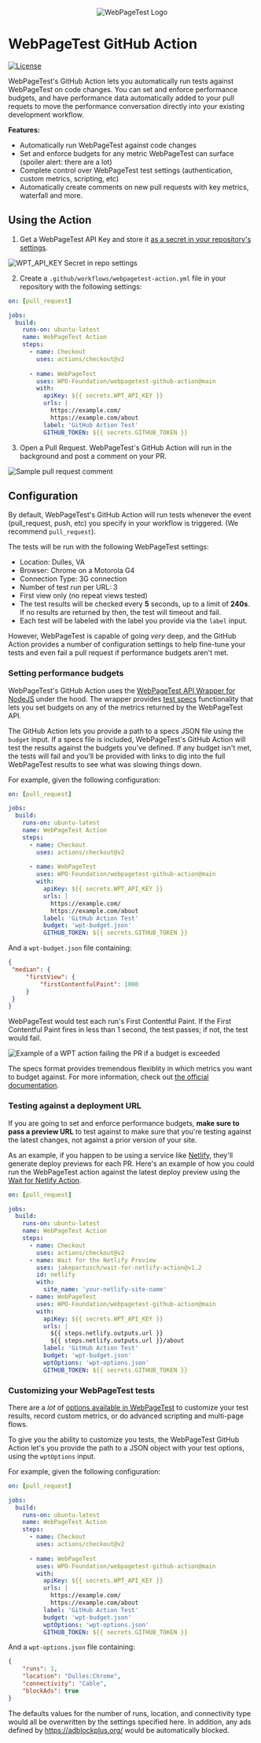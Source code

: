 <p align="center"><img src="https://docs.webpagetest.org/img/wpt-navy-logo.png" alt="WebPageTest Logo" /></p>

# WebPageTest GitHub Action
[![License](https://img.shields.io/badge/License-Apache%202.0-blue.svg)](/LICENSE)

WebPageTest's GitHub Action lets you automatically run tests against WebPageTest on code changes. You can set and enforce performance budgets, and have performance data automatically added to your pull requets to move the performance conversation directly into your existing development workflow.

**Features:**
- Automatically run WebPageTest against code changes
- Set and enforce budgets for any metric WebPageTest can surface (spoiler alert: there are a lot)
- Complete control over WebPageTest test settings (authentication, custom metrics, scripting, etc)
- Automatically create comments on new pull requests with key metrics, waterfall and more.

## Using the Action

1. Get a WebPageTest API Key and store it [as a secret in your repository's settings](https://docs.github.com/en/actions/reference/encrypted-secrets#creating-encrypted-secrets-for-a-repository).

![WPT_API_KEY Secret in repo settings](/images/wpt-action-api-secret.png)

2. Create a `.github/workflows/webpagetest-action.yml` file in your repository with the following settings:

```yml
on: [pull_request]

jobs:
  build:
    runs-on: ubuntu-latest
    name: WebPageTest Action
    steps:
      - name: Checkout
        uses: actions/checkout@v2
        
      - name: WebPageTest
        uses: WPO-Foundation/webpagetest-github-action@main
        with:
          apiKey: ${{ secrets.WPT_API_KEY }}
          urls: |
            https://example.com/
            https://example.com/about
          label: 'GitHub Action Test'
          GITHUB_TOKEN: ${{ secrets.GITHUB_TOKEN }}
```

3. Open a Pull Request. WebPageTest's GitHub Action will run in the background and post a comment on your PR.

![Sample pull request comment](/images/wpt-action-sample-comment.png)

## Configuration
By default, WebPageTest's GitHub Action will run tests whenever the event (pull_request, push, etc) you specify in your workflow is triggered. (We recommend `pull_request`).

The tests will be run with the following WebPageTest settings:

- Location: Dulles, VA
- Browser: Chrome on a Motorola G4
- Connection Type: 3G connection
- Number of test run per URL: 3
- First view only (no repeat views tested)
- The test results will be checked every **5** seconds, up to a limit of **240s**. If no results are returned by then, the test will timeout and fail.
- Each test will be labeled with the label you provide via the `label` input. 

However, WebPageTest is capable of going _very_ deep, and the GitHub Action provides a number of configuration settings to help fine-tune your tests and even fail a pull request if performance budgets aren't met.

### Setting performance budgets
WebPageTest's GitHub Action uses the [WebPageTest API Wrapper for NodeJS](https://github.com/marcelduran/webpagetest-api) under the hood. The wrapper provides [test specs](https://github.com/marcelduran/webpagetest-api/wiki/Test-Specs) functionality that lets you set budgets on any of the metrics returned by the WebPageTest API.

The GitHub Action lets you provide a path to a specs JSON file using the `budget` input. If a specs file is included, WebPageTest's GitHub Action will test the results against the budgets you've defined. If any budget isn't met, the tests will fail and you'll be provided with links to dig into the full WebPageTest results to see what was slowing things down.

For example, given the following configuration:

```yml
on: [pull_request]

jobs:
  build:
    runs-on: ubuntu-latest
    name: WebPageTest Action
    steps:
      - name: Checkout
        uses: actions/checkout@v2
        
      - name: WebPageTest
        uses: WPO-Foundation/webpagetest-github-action@main
        with:
          apiKey: ${{ secrets.WPT_API_KEY }}
          urls: |
            https://example.com/
            https://example.com/about
          label: 'GitHub Action Test'
          budget: 'wpt-budget.json'
          GITHUB_TOKEN: ${{ secrets.GITHUB_TOKEN }}
```

And a `wpt-budget.json` file containing:

```json
{
 "median": {
     "firstView": {
         "firstContentfulPaint": 1000
     }
 }   
}
```

WebPageTest would test each run's First Contentful Paint. If the First Contentful Paint fires in less than 1 second, the test passes; if not, the test would fail.

![Example of a WPT action failing the PR if a budget is exceeded](/images/wpt-action-fail-pr.png)

The specs format provides tremendous flexiblity in which metrics you want to budget against. For more information, check out [the official documentation](https://github.com/marcelduran/webpagetest-api/wiki/Test-Specs).

### Testing against a deployment URL
If you are going to set and enforce performance budgets, **make sure to pass a preview URL** to test against to make sure that you're testing against the latest changes, not against a prior version of your site.

As an example, if you happen to be using a service like [Netlify](https://www.netlify.com/), they'll generate deploy previews for each PR. Here's an example of how you could run the WebPageTest action against the latest deploy preview using the [Wait for Netlify Action](https://github.com/JakePartusch/wait-for-netlify-action).

```yml
on: [pull_request]

jobs:
  build:
    runs-on: ubuntu-latest
    name: WebPageTest Action
    steps:
      - name: Checkout
        uses: actions/checkout@v2
      - name: Wait for the Netlify Preview
        uses: jakepartusch/wait-for-netlify-action@v1.2
        id: netlify
        with:
          site_name: 'your-netlify-site-name'
      - name: WebPageTest
        uses: WPO-Foundation/webpagetest-github-action@main
        with:
          apiKey: ${{ secrets.WPT_API_KEY }}
          urls: |
            ${{ steps.netlify.outputs.url }}
            ${{ steps.netlify.outputs.url }}/about
          label: 'GitHub Action Test'
          budget: 'wpt-budget.json'
          wptOptions: 'wpt-options.json'
          GITHUB_TOKEN: ${{ secrets.GITHUB_TOKEN }}
```

### Customizing your WebPageTest tests
There are a _lot_ of [options available in WebPageTest](https://github.com/marcelduran/webpagetest-api#test-works-for-runtest-method-only) to customize your test results, record custom metrics, or do advanced scripting and multi-page flows.

To give you the ability to customize you tests, the WebPageTest GitHub Action let's you provide the path to a JSON object with your test options, using the `wptOptions` input.

For example, given the following configuration:

```yml
on: [pull_request]

jobs:
  build:
    runs-on: ubuntu-latest
    name: WebPageTest Action
    steps:
      - name: Checkout
        uses: actions/checkout@v2
        
      - name: WebPageTest
        uses: WPO-Foundation/webpagetest-github-action@main
        with:
          apiKey: ${{ secrets.WPT_API_KEY }}
          urls: |
            https://example.com/
            https://example.com/about
          label: 'GitHub Action Test'
          budget: 'wpt-budget.json'
          wptOptions: 'wpt-options.json'
          GITHUB_TOKEN: ${{ secrets.GITHUB_TOKEN }}
```

And a `wpt-options.json` file containing:

```json
{
    "runs": 1,
    "location": "Dulles:Chrome",
    "connectivity": "Cable",
    "blockAds": true
}
```

The defaults values for the number of runs, location, and connectivity type would all be overwritten by the settings specified here. In addition, any ads defined by https://adblockplus.org/ would be automatically blocked.